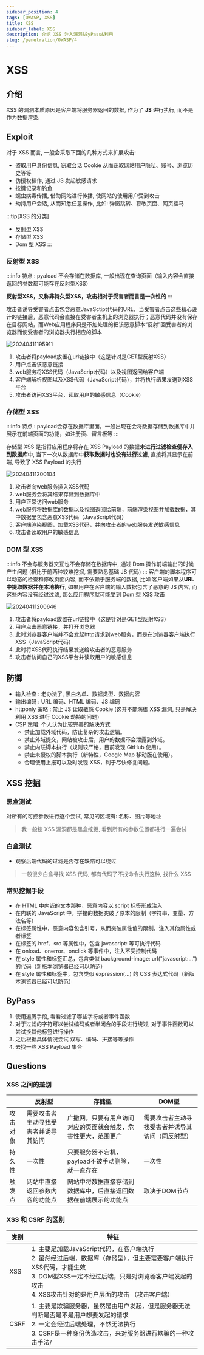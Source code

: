 ```yaml
---
sidebar_position: 4
tags: [OWASP, XSS]
title: XSS
sidebar_label: XSS
description: 介绍 XSS 注入漏洞&ByPass&利用
slug: /penetration/OWASP/4
---
```

# XSS
## 介绍
XSS 的漏洞本质原因是客户端将服务器返回的数据, 作为了 **JS** 进行执行, 而不是作为数据渲染.

## Exploit
对于 XSS 而言, 一般会采取下面的几种方式来扩展攻击:
* 盗取用户身份信息, 窃取会话 Cookie 从而窃取网站用户隐私、账号、浏览历史等等
* 伪授权操作, 通过 JS 发起敏感请求
* 按键记录和钓鱼
* 蠕虫病毒传播, 借助网站进行传播, 使网站的使用用户受到攻击
* 劫持用户会话, 从而知悉任意操作, 比如: 弹窗跳转、篡改页面、网页挂马

:::tip[XSS 的分类]
- 反射型 XSS
- 存储型 XSS
- Dom 型 XSS
:::
### 反射型 XSS
:::info
特点 : pyaload 不会存储在数据库, 一般出现在查询页面（输入内容会直接返回的参数都可能存在反射型XSS）

**反射型XSS，又称非持久型XSS，攻击相对于受害者而言是一次性的**
:::

攻击者诱导受害者点击包含恶意JavaSctipt代码的URL，当受害者点击这些精心设计的链接后，恶意代码会直接在受害者主机上的浏览器执行；恶意代码并没有保存在目标网站，而Web应用程序只是不加处理的把该恶意脚本“反射”回受害者的浏览器而使受害者的浏览器执行相应的脚本

![20240411195911](https://raw.githubusercontent.com/Guardian-JTZ/Image/main/img/20240411195911.png)

1. 攻击者将payload放置在url链接中（这是针对是GET型反射XSS）
2. 用户点击该恶意链接
3. web服务将XSS代码（JavaScript代码）以及视图返回给客户端
4. 客户端解析视图以及XSS代码（JavaScript代码），并将执行结果发送到XSS平台
5. 攻击者访问XSS平台，读取用户的敏感信息（Cookie)

### 存储型 XSS
:::info
特点 : payload会存在数据库里面，一般出现在会将数据存储到数据库中并展示在前端页面的功能，如注册页、留言板等
:::

存储型 XSS 是指将应用程序将存在 XSS Payload 的数据**未进行过滤检查便存入到数据库**中, 当下一次从数据库中**获取数据时也没有进行过滤**, 直接将其显示在前端, 导致了 XSS Payload 的执行

![20240411200104](https://raw.githubusercontent.com/Guardian-JTZ/Image/main/img/20240411200104.png)

1. 攻击者向web服务插入XSS代码
2. web服务会将其结果存储到数据库中
3. 用户正常访问web服务
4. web服务将数据库的数据以及视图返回给前端，前端渲染视图并加载数据，其中数据里包含恶意XSS代码（JavaScript代码）
5. 客户端渲染视图，加载XSS代码，并向攻击者的web服务发送敏感信息
6. 攻击者读取用户的敏感信息

### DOM 型 XSS
:::info
不会与服务器交互也不会存储在数据库中, 通过 Dom 操作前端输出的时候产生问题 (相比于前两种较难挖掘, 需要熟悉基础 JS 代码)
:::
客户端的脚本程序可以动态的检查和修改页面内容, 而不依赖于服务端的数据, 比如 客户端如果从**URL 中提取数据并在本地执行**, 如果用户在客户端的输入数据包含了恶意的 JS 内容, 而这些内容没有经过过滤, 那么应用程序就可能受到 Dom 型 XSS 攻击

![20240411200646](https://raw.githubusercontent.com/Guardian-JTZ/Image/main/img/20240411200646.png)

1. 攻击者将payload放置在url链接中（这是针对是GET型反射XSS）
2. 用户点击恶意链接，并打开浏览器
3. 此时浏览器客户端并不会发起http请求到web服务，而是在浏览器客户端执行XSS（JavaScript代码）
4. 此时将XSS代码执行结果发送给攻击者的恶意服务
5. 攻击者访问自己的XSS平台并读取用户的敏感信息

## 防御
* 输入检查 : 老办法了, 黑白名单、数据类型、数据内容
* 输出编码 : URL 编码、HTML 编码、JS 编码
* httponly 策略 : 禁止 JS 读取敏感 Cookie (这并不能防御 XSS 漏洞, 只是解决利用 XSS 进行 Cookie 劫持的问题)
* CSP 策略: 个人认为比较完美的解决方式
  * 禁止加载外域代码，防止复杂的攻击逻辑。
  * 禁止外域提交，网站被攻击后，用户的数据不会泄露到外域。
  * 禁止内联脚本执行（规则较严格，目前发现 GitHub 使用）。
  * 禁止未授权的脚本执行（新特性，Google Map 移动版在使用）。
  * 合理使用上报可以及时发现 XSS，利于尽快修复问题。

## XSS 挖掘
### 黑盒测试
对所有的可控参数进行逐个尝试, 常见的区域有: 名称、图片等地址

> 我一般挖 XSS 漏洞都是黑盒挖掘, 看到所有的参数位置都进行一遍尝试

### 白盒测试
- 观察后端代码的过滤是否存在缺陷可以绕过

> 一般很少白盒寻找 XSS 代码, 都有代码了不找命令执行这种, 找什么 XSS

### 常见挖掘手段
- 在 HTML 中内嵌的文本那种，恶意内容以 script 标签形成注入
- 在内联的 JavaScript 中，拼接的数据突破了原本的限制（字符串、变量、方法名等）
- 在标签属性中，恶意内容包含引号，从而突破属性值的限制，注入其他属性或者标签
- 在标签的 href、src 等属性中，包含 javascript: 等可执行代码
- 在 onload、onerror、onclick 等事件中，注入不受控制代码
- 在 style 属性和标签汇总，包含类似 background-image: url("javascript:...") 的代码（新版本浏览器已经可以防范）
- 在 style 属性和标签中，包含类似 expression(...) 的 CSS 表达式代码（新版本浏览器已经可以防范）

## ByPass
1. 使用遍历手段, 看看过滤了哪些字符或者事件函数
2. 对于过滤的字符可以尝试编码或者半闭合的手段进行绕过, 对于事件函数可以尝试换其他标签进行操作
3. 之后根据具体情况尝试 双写、编码、拼接等等操作
4. 去找一些 XSS Payload 集合

## Questions
### XSS 之间的差别

|| **反射型** | **存储型**| **DOM型**|
|--|--|--|--|
| 攻击对象 | 需要攻击者主动寻找受害者并诱导其访问 | 广撒网，只要有用户访问对应的页面就会触发，危害性更大，范围更广   | 需要攻击者主动寻找受害者并诱导其访问（同反射型） |
| 持久性   | 一次性                               | 只要服务器不宕机，payload不被手动删除，就一直存在                | 一次性                                           |
| 触发点   | 网站中直接返回参数内容的功能点       | 网站中将数据直接存储到数据库中，后直接返回数据在前端展示的功能点 | 取决于DOM节点                                    |

### XSS 和 CSRF 的区别
| 类别 | **特征** |
|--|--|
| XSS  | 1. 主要是加载JavaScript代码，在客户端执行<br />2. 虽然经过后端，数据库（存储型），但主要需要客户端执行XSS代码，才能生效<br />3. DOM型XSS一定不经过后端，只是对浏览器客户端发起的攻击<br />4. XSS攻击针对的是用户层面的攻击 （攻击客户端）<br /> |
| CSRF | 1. 主要是欺骗服务器，虽然是由用户发起，但是服务器无法判断是否是不是用户想要发起的请求<br />2. 一定会经过后端处理，不然无法执行<br />3. CSRF是一种身份伪造攻击，来对服务器进行欺骗的一种攻击手法/<br />                                      |
